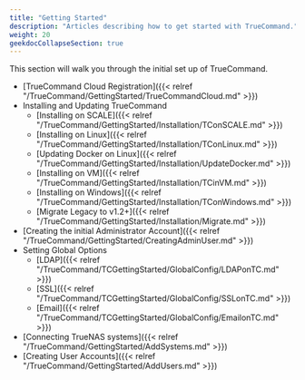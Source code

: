 ```yaml
---
title: "Getting Started"
description: "Articles describing how to get started with TrueCommand."
weight: 20
geekdocCollapseSection: true
---
```


This section will walk you through the initial set up of TrueCommand.

* [TrueCommand Cloud Registration]({{< relref "/TrueCommand/GettingStarted/TrueCommandCloud.md" >}})
* Installing and Updating TrueCommand
  * [Installing on SCALE]({{< relref "/TrueCommand/GettingStarted/Installation/TConSCALE.md" >}})
  * [Installing on Linux]({{< relref "/TrueCommand/GettingStarted/Installation/TConLinux.md" >}})
  * [Updating Docker on Linux]({{< relref "/TrueCommand/GettingStarted/Installation/UpdateDocker.md" >}})
  * [Installing on VM]({{< relref "/TrueCommand/GettingStarted/Installation/TCinVM.md" >}})
  * [Installing on Windows]({{< relref "/TrueCommand/GettingStarted/Installation/TConWindows.md" >}})
  * [Migrate Legacy to v1.2+]({{< relref "/TrueCommand/GettingStarted/Installation/Migrate.md" >}})
* [Creating the initial Administrator Account]({{< relref "/TrueCommand/GettingStarted/CreatingAdminUser.md" >}})
* Setting Global Options
  * [LDAP]({{< relref "/TrueCommand/TCGettingStarted/GlobalConfig/LDAPonTC.md" >}})
  * [SSL]({{< relref "/TrueCommand/TCGettingStarted/GlobalConfig/SSLonTC.md" >}})
  * [Email]({{< relref "/TrueCommand/TCGettingStarted/GlobalConfig/EmailonTC.md" >}})
* [Connecting TrueNAS systems]({{< relref "/TrueCommand/GettingStarted/AddSystems.md" >}})
* [Creating User Accounts]({{< relref "/TrueCommand/GettingStarted/AddUsers.md" >}})

